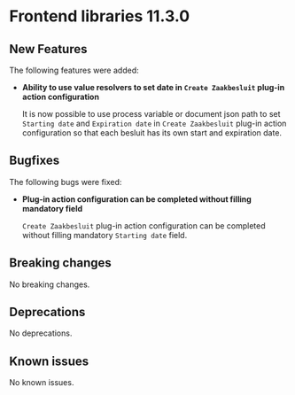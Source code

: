 # Frontend libraries 11.3.0

## New Features

The following features were added:

* **Ability to use value resolvers to set date in `Create Zaakbesluit` plug-in action configuration**
    
    It is now possible to use process variable or document json path to set `Starting date` and `Expiration date` in `Create Zaakbesluit` plug-in action configuration so that each besluit has its own start and expiration date.

## Bugfixes

The following bugs were fixed:

* **Plug-in action configuration can be completed without filling mandatory field**

  `Create Zaakbesluit` plug-in action configuration can be completed without filling mandatory `Starting date` field.

## Breaking changes

No breaking changes.

## Deprecations

No deprecations.

## Known issues

No known issues.
